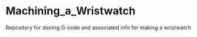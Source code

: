 # Machining_a_Wristwatch
Repository for storing G-code and associated info for making a wristwatch 
